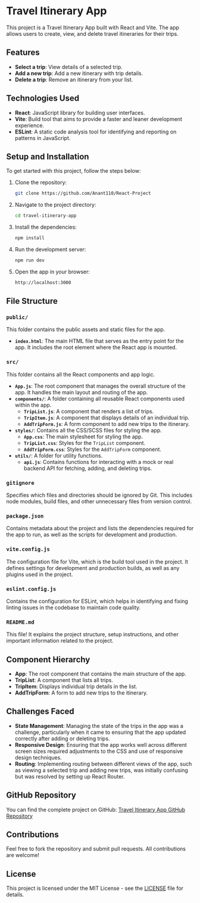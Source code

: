 
# Travel Itinerary App

This project is a Travel Itinerary App built with React and Vite. The app allows users to create, view, and delete travel itineraries for their trips.

## Features

- **Select a trip**: View details of a selected trip.
- **Add a new trip**: Add a new itinerary with trip details.
- **Delete a trip**: Remove an itinerary from your list.

## Technologies Used

- **React**: JavaScript library for building user interfaces.
- **Vite**: Build tool that aims to provide a faster and leaner development experience.
- **ESLint**: A static code analysis tool for identifying and reporting on patterns in JavaScript.

## Setup and Installation

To get started with this project, follow the steps below:

1. Clone the repository:

   ```bash
   git clone https://github.com/Anant110/React-Project
   ```

2. Navigate to the project directory:

   ```bash
   cd travel-itinerary-app
   ```

3. Install the dependencies:

   ```bash
   npm install
   ```

4. Run the development server:

   ```bash
   npm run dev
   ```

5. Open the app in your browser:

   ```bash
   http://localhost:3000
   ```

## File Structure

### `public/`
This folder contains the public assets and static files for the app.

- **`index.html`**: The main HTML file that serves as the entry point for the app. It includes the root element where the React app is mounted.

### `src/`
This folder contains all the React components and app logic.

- **`App.js`**: The root component that manages the overall structure of the app. It handles the main layout and routing of the app.
- **`components/`**: A folder containing all reusable React components used within the app.
  - **`TripList.js`**: A component that renders a list of trips.
  - **`TripItem.js`**: A component that displays details of an individual trip.
  - **`AddTripForm.js`**: A form component to add new trips to the itinerary.
- **`styles/`**: Contains all the CSS/SCSS files for styling the app.
  - **`App.css`**: The main stylesheet for styling the app.
  - **`TripList.css`**: Styles for the `TripList` component.
  - **`AddTripForm.css`**: Styles for the `AddTripForm` component.
- **`utils/`**: A folder for utility functions.
  - **`api.js`**: Contains functions for interacting with a mock or real backend API for fetching, adding, and deleting trips.
  
### `gitignore`
Specifies which files and directories should be ignored by Git. This includes node modules, build files, and other unnecessary files from version control.

### `package.json`
Contains metadata about the project and lists the dependencies required for the app to run, as well as the scripts for development and production.

### `vite.config.js`
The configuration file for Vite, which is the build tool used in the project. It defines settings for development and production builds, as well as any plugins used in the project.

### `eslint.config.js`
Contains the configuration for ESLint, which helps in identifying and fixing linting issues in the codebase to maintain code quality.

### `README.md`
This file! It explains the project structure, setup instructions, and other important information related to the project.

## Component Hierarchy

- **App**: The root component that contains the main structure of the app.
- **TripList**: A component that lists all trips.
- **TripItem**: Displays individual trip details in the list.
- **AddTripForm**: A form to add new trips to the itinerary.

## Challenges Faced

- **State Management**: Managing the state of the trips in the app was a challenge, particularly when it came to ensuring that the app updated correctly after adding or deleting trips.
- **Responsive Design**: Ensuring that the app works well across different screen sizes required adjustments to the CSS and use of responsive design techniques.
- **Routing**: Implementing routing between different views of the app, such as viewing a selected trip and adding new trips, was initially confusing but was resolved by setting up React Router.

## GitHub Repository

You can find the complete project on GitHub: [Travel Itinerary App GitHub Repository](https://github.com/Anant110/React-Project)

## Contributions

Feel free to fork the repository and submit pull requests. All contributions are welcome!

## License

This project is licensed under the MIT License - see the [LICENSE](LICENSE) file for details.
